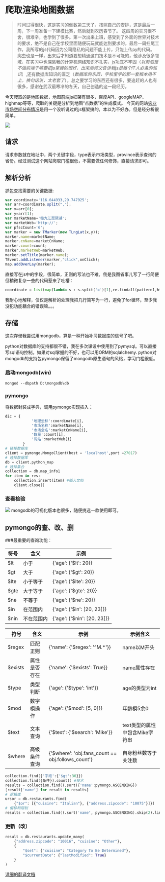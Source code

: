 # 爬取渲染地图数据
> 时间过得很快，这是实习的倒数第三天了，按照自己的安排，这是最后一周，下一周准备一下建模比赛，然后就到农历春节了。 这四周的实习很不舍，很艰辛，也学到了很多。第一次出来上班，感受到了外面的世界对技术的要求，绝不是自己在学校里面随便玩玩就能达到要求的。最后一周扫尾工作，我所写的js代码因为公司隐私的问题不能上传，只能上传py的代码。
> 爬虫也是一样，出来后才知道要想精通这门技术是不可能的，他涉及很多领域，在实习中也深感我的计算机网络知识不扎实，js功底不牢固（*以前感觉不做前端干嘛要把js掌握的很好，出来后师父告诉我js是每个IT人必备的知识*）,还有数据库知识的匮乏（*数据库的东西，学校里学的那一套根本用不上，换句话说，太老套了*）。总之要学习的东西还有很多，要追赶的人也有很多，感谢在武汉最寒冷的冬天，自己创造的这一段经历。

今天爬取的是地图数据，地图前端js框架有很多，百度API、googleMAP、highmap等等，爬取的关键是分析到地图“点数据”的生成模式。 今天的网站[农业市场空间分布情况](http://jgsb.agri.cn/controller?ifnew=false&type=2&province=&SERVICE_ID=REGISTRY_MARKET_MAP_SEARCH_SERVICE&login_result_sign=nologin)是用一个没听说过的js框架搞的，本以为不好办，但是经分析很简单。

![](https://ws1.sinaimg.cn/large/6af92b9fly1fnzs2xy7d8j20iw0e5q7r.jpg)

## 请求
请求参数就在地址中，两个关键字段，type表示市场类型，province表示查询的省份。经过测试这个网站爬取门槛很低，不需要做任何修饰，直接请求即可。
## 解析分析
抓包查找需要的关键数据:
```javascript
var coordinate='116.044933,29.747925';
var arr=coordinate.split(",");
var x=arr[0];
var y=arr[1];
var marketName='赣九江琵琶湖';
var marketWeb='http://';
var pfscCount='6';
var marker = new TMarker(new TLngLat(x,y)); 
marker.name=marketName;
marker.cnName=marketCnName;
marker.count=count;
marker.marketWeb=marketWeb;
marker.setTitle(marker.name);
TEvent.addListener(marker,"click",onClick); 
map.addOverLay(marker); 
```
直接写在js中的字段，很简单，正则的写法也不难，倒是我图省事儿写了一行简便但稍微复杂一些的代码惹来了吐槽：
```python
coordinate = list(map(lambda s : s.split('=')[1],re.findall(pattern1,html)))
```
我耐心地解释，仅仅是解析的处理我把几行简写为一行，避免了for循环，至少我没犯功能耦合的错误嘛。。。
## 存储
这次存储我尝试用mongodb，算是一种开始补习数据库的信号了吧。

python对数据库的支持都很不错，我在多次课设中使用到了pymysql。可以直接写sql语句控制。如果对sql掌握的不好，也可以用ORM的sqlalchemy. python对mongodb的支持包pymongo保留了mongodb原生语句的风格，学习门槛很低。

### 启动mongodb(win)
```shell
mongod --dbpath D:\mongodb\db
```
### pymongo
将数据封装成字典，调用pymongo实现插入：
```python
dic = {
            '地理坐标':coordinate[i],
            '市场名称':marketName[i],
            '市场全名':marketCnName[i],
            '数量':count[i],
            '网站':marketWeb[i]
        }
# 链接数据库
client = pymongo.MongoClient(host = 'localhost',port =27017)
# 选择数据库
db = client.python_map
# 选择集合
collection = db.map_info1
for item in res:
    collection.insert(item) #插入文档
    client.close()
```
### 查看检验
![](https://ws1.sinaimg.cn/large/6af92b9fly1fnzu19ibdyj20pi09fgn6.jpg)
mongodb的可视化版本也很多，随便挑选一款使用即可。
## pymongo的查、改、删
###最重要的查询功能：

符号|	含义	|示例
---|-----|----|
$lt	|小于	|{'age': {'$lt': 20}}
$gt	|大于	|{'age': {'$gt': 20}}
$lte|小于等于|{'age': {'$lte': 20}}
$gte|大于等于|{'age': {'$gte': 20}}
$ne	|不等于|{'age': {'$ne': 20}}
$in	|在范围内|{'age': {'$in': [20, 23]}}
$nin|不在范围内|{'age': {'$nin': [20, 23]}}

符号	|含义	|示例	|示例含义
---|---|---|---|
$regex	|匹配正则	|{'name': {'$regex': '^M.*'}}|name以M开头
$exists	|属性是否存在	|{'name': {'$exists': True}}|name属性存在
$type|类型判断	|{'age': {'$type': 'int'}}	|age的类型为int
$mod|数字模操作|{'age': {'$mod': [5, 0]}}|年龄模5余0
$text|文本查询	|{'$text': {'$search': 'Mike'}}	|text类型的属性中包含Mike字符串
$where|高级条件查询|{'$where': 'obj.fans_count == obj.follows_count'}|自身粉丝数等于关注数

```python
collection.find({'字段':{'$gt':30}})
collection.find({条件}).count() #技术
results = collection.find().sort({'name':pymongo.ASCENDING})
[result['name'] for result in results]
# 逻辑或
ursor = db.restaurants.find(
    {"$or": [{"cuisine": "Italian"}, {"address.zipcode": "10075"}]})
# 偏移和限制
results = collection.find().sort('name', pymongo.ASCENDING).skip(2).limit(2)
```
### 更新（改）
```python
result = db.restaurants.update_many(
    {"address.zipcode": "10016", "cuisine": "Other"},
    {
        "$set": {"cuisine": "Category To Be Determined"},
        "$currentDate": {"lastModified": True}
    }
)
```
[详细的翻译文档](https://www.cnblogs.com/zhouxuchen/p/5544227.html)

